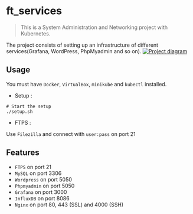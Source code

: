 # ft_services
>  This is a System Administration and Networking project with Kubernetes.

The project consists of setting up an infrastructure of different services(Grafana, WordPress, PhpMyadmin and so on). 
[![Project diagram](https://i.postimg.cc/t41yjXpT/Screenshot-2021-03-23-at-08-25-34.png)](https://postimg.cc/k2dLNPV3)

## Usage

You must have ```Docker```, ```VirtualBox```, ```minikube``` and ```kubectl``` installed.

* Setup :
```shell
# Start the setup
./setup.sh
```
* FTPS :

Use ```Filezilla``` and connect with ```user:pass``` on port 21

## Features
* ```FTPS``` on port 21
* ```MySQL``` on port 3306
* ```Wordpress``` on port 5050
* ```Phpmyadmin``` on port 5050
* ```Grafana``` on port 3000
* ```InfluxDB``` on port 8086
* ```Nginx``` on port 80, 443 (SSL) and 4000 (SSH)
